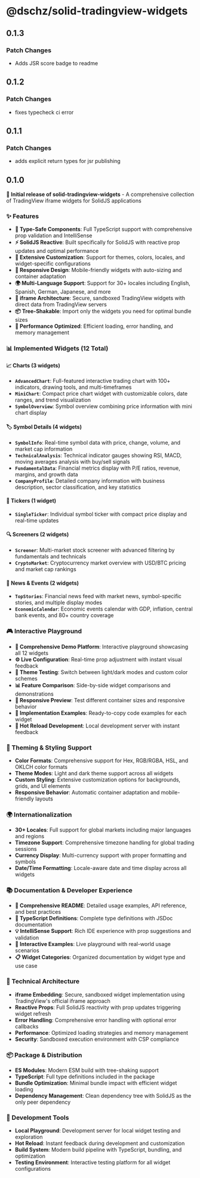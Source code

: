 # @dschz/solid-tradingview-widgets

## 0.1.3

### Patch Changes

- Adds JSR score badge to readme

## 0.1.2

### Patch Changes

- fixes typecheck ci error

## 0.1.1

### Patch Changes

- adds explicit return types for jsr publishing

## 0.1.0

**🎉 Initial release of solid-tradingview-widgets** - A comprehensive collection of TradingView iframe widgets for SolidJS applications

### ✨ Features

- **🎯 Type-Safe Components**: Full TypeScript support with comprehensive prop validation and IntelliSense
- **⚡ SolidJS Reactive**: Built specifically for SolidJS with reactive prop updates and optimal performance
- **🎨 Extensive Customization**: Support for themes, colors, locales, and widget-specific configurations
- **📱 Responsive Design**: Mobile-friendly widgets with auto-sizing and container adaptation
- **🌍 Multi-Language Support**: Support for 30+ locales including English, Spanish, German, Japanese, and more
- **🔧 iframe Architecture**: Secure, sandboxed TradingView widgets with direct data from TradingView servers
- **📦 Tree-Shakable**: Import only the widgets you need for optimal bundle sizes
- **🚀 Performance Optimized**: Efficient loading, error handling, and memory management

### 📊 Implemented Widgets (12 Total)

#### 📈 Charts (3 widgets)

- **`AdvancedChart`**: Full-featured interactive trading chart with 100+ indicators, drawing tools, and multi-timeframes
- **`MiniChart`**: Compact price chart widget with customizable colors, date ranges, and trend visualization
- **`SymbolOverview`**: Symbol overview combining price information with mini chart display

#### 🏷️ Symbol Details (4 widgets)

- **`SymbolInfo`**: Real-time symbol data with price, change, volume, and market cap information
- **`TechnicalAnalysis`**: Technical indicator gauges showing RSI, MACD, moving averages analysis with buy/sell signals
- **`FundamentalData`**: Financial metrics display with P/E ratios, revenue, margins, and growth data
- **`CompanyProfile`**: Detailed company information with business description, sector classification, and key statistics

#### 🎯 Tickers (1 widget)

- **`SingleTicker`**: Individual symbol ticker with compact price display and real-time updates

#### 🔍 Screeners (2 widgets)

- **`Screener`**: Multi-market stock screener with advanced filtering by fundamentals and technicals
- **`CryptoMarket`**: Cryptocurrency market overview with USD/BTC pricing and market cap rankings

#### 📰 News & Events (2 widgets)

- **`TopStories`**: Financial news feed with market news, symbol-specific stories, and multiple display modes
- **`EconomicCalendar`**: Economic events calendar with GDP, inflation, central bank events, and 80+ country coverage

### 🎮 Interactive Playground

- **📱 Comprehensive Demo Platform**: Interactive playground showcasing all 12 widgets
- **⚙️ Live Configuration**: Real-time prop adjustment with instant visual feedback
- **🎨 Theme Testing**: Switch between light/dark modes and custom color schemes
- **📊 Feature Comparison**: Side-by-side widget comparisons and demonstrations
- **📱 Responsive Preview**: Test different container sizes and responsive behavior
- **📝 Implementation Examples**: Ready-to-copy code examples for each widget
- **🚀 Hot Reload Development**: Local development server with instant feedback

### 🎨 Theming & Styling Support

- **Color Formats**: Comprehensive support for Hex, RGB/RGBA, HSL, and OKLCH color formats
- **Theme Modes**: Light and dark theme support across all widgets
- **Custom Styling**: Extensive customization options for backgrounds, grids, and UI elements
- **Responsive Behavior**: Automatic container adaptation and mobile-friendly layouts

### 🌍 Internationalization

- **30+ Locales**: Full support for global markets including major languages and regions
- **Timezone Support**: Comprehensive timezone handling for global trading sessions
- **Currency Display**: Multi-currency support with proper formatting and symbols
- **Date/Time Formatting**: Locale-aware date and time display across all widgets

### 📚 Documentation & Developer Experience

- **📖 Comprehensive README**: Detailed usage examples, API reference, and best practices
- **🎯 TypeScript Definitions**: Complete type definitions with JSDoc documentation
- **💡 IntelliSense Support**: Rich IDE experience with prop suggestions and validation
- **🧪 Interactive Examples**: Live playground with real-world usage scenarios
- **📋 Widget Categories**: Organized documentation by widget type and use case

### 🔧 Technical Architecture

- **iframe Embedding**: Secure, sandboxed widget implementation using TradingView's official iframe approach
- **Reactive Props**: Full SolidJS reactivity with prop updates triggering widget refresh
- **Error Handling**: Comprehensive error handling with optional error callbacks
- **Performance**: Optimized loading strategies and memory management
- **Security**: Sandboxed execution environment with CSP compliance

### 📦 Package & Distribution

- **ES Modules**: Modern ESM build with tree-shaking support
- **TypeScript**: Full type definitions included in the package
- **Bundle Optimization**: Minimal bundle impact with efficient widget loading
- **Dependency Management**: Clean dependency tree with SolidJS as the only peer dependency

### 🚀 Development Tools

- **Local Playground**: Development server for local widget testing and exploration
- **Hot Reload**: Instant feedback during development and customization
- **Build System**: Modern build pipeline with TypeScript, bundling, and optimization
- **Testing Environment**: Interactive testing platform for all widget configurations
